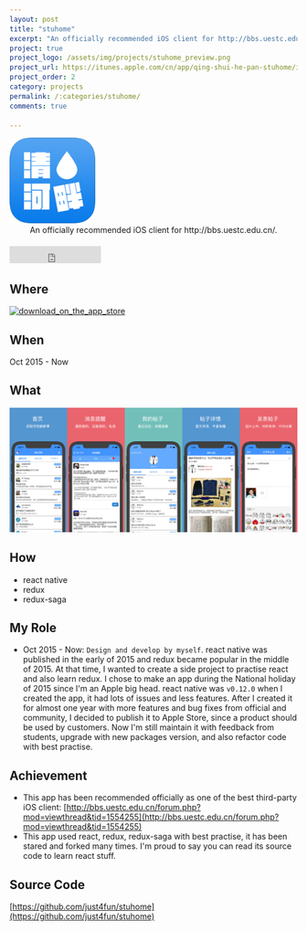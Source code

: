 ```yaml
---
layout: post
title: "stuhome"
excerpt: "An officially recommended iOS client for http://bbs.uestc.edu.cn/ written in react native, redux and redux-saga."
project: true
project_logo: /assets/img/projects/stuhome_preview.png
project_url: https://itunes.apple.com/cn/app/qing-shui-he-pan-stuhome/id1190564355
project_order: 2
category: projects
permalink: /:categories/stuhome/
comments: true

---
```


<img src="/assets/img/projects/stuhome_logo.png" alt="" style="width: 150px;"/>

<center><figcaption>An officially recommended iOS client for http://bbs.uestc.edu.cn/.</figcaption></center>

<iframe src="https://ghbtns.com/github-btn.html?user=just4fun&repo=stuhome&type=star&count=true&size=large" frameborder="0" scrolling="0" width="160px" height="30px" style="margin-top: 20px;"></iframe>


## Where

[<img style="width: 250px; margin: unset;" alt="download_on_the_app_store" src="https://user-images.githubusercontent.com/7512625/27969868-353f554c-637f-11e7-869d-3963933461ca.png">](https://itunes.apple.com/cn/app/qing-shui-he-pan-stuhome/id1190564355)

## When

Oct 2015 - Now

## What

![screenshots](/assets/img/projects/stuhome_preview.png)

## How

- react native
- redux
- redux-saga

## My Role

- Oct 2015 - Now: `Design and develop by myself`. react native was published in the early of 2015 and redux became popular in the middle of 2015. At that time, I wanted to create a side project to practise react and also learn redux. I chose to make an app during the National holiday of 2015 since I'm an Apple big head. react native was `v0.12.0` when I created the app, it had lots of issues and less features. After I created it for almost one year with more features and bug fixes from official and community, I decided to publish it to Apple Store, since a product should be used by customers. Now I'm still maintain it with feedback from students, upgrade with new packages version, and also refactor code with best practise.

## Achievement

- This app has been recommended officially as one of the best third-party iOS client: [http://bbs.uestc.edu.cn/forum.php?mod=viewthread&tid=1554255](http://bbs.uestc.edu.cn/forum.php?mod=viewthread&tid=1554255)
- This app used react, redux, redux-saga with best practise, it has been stared and forked many times. I'm proud to say you can read its source code to learn react stuff.

## Source Code

[https://github.com/just4fun/stuhome](https://github.com/just4fun/stuhome)
